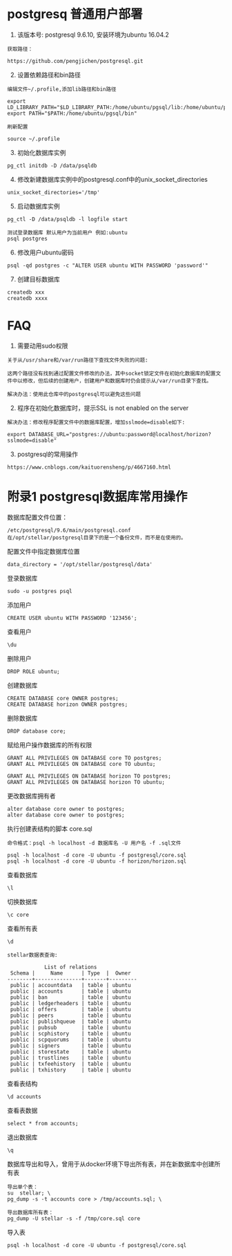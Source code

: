 # postgresq 普通用户部署


1. 该版本号: postgresql 9.6.10, 安装环境为ubuntu 16.04.2
```
获取路径：

https://github.com/pengjichen/postgresql.git
```


2. 设置依赖路径和bin路径
```
编辑文件~/.profile,添加lib路径和bin路径

export LD_LIBRARY_PATH="$LD_LIBRARY_PATH:/home/ubuntu/pgsql/lib:/home/ubuntu/pgsql/otherlib"
export PATH="$PATH:/home/ubuntu/pgsql/bin"
```
```
刷新配置

source ~/.profile
```


3. 初始化数据库实例
```
pg_ctl initdb -D /data/psqldb
```

4. 修改新建数据库实例中的postgresql.conf中的unix_socket_directories
```
unix_socket_directories='/tmp'
```

5. 启动数据库实例
```
pg_ctl -D /data/psqldb -l logfile start

测试登录数据库 默认用户为当前用户 例如:ubuntu
psql postgres

```


6. 修改用户ubuntu密码
```
psql -qd postgres -c "ALTER USER ubuntu WITH PASSWORD 'password'"
```

7. 创建目标数据库
```
createdb xxx
createdb xxxx
```

# FAQ

1. 需要动用sudo权限
```
关于从/usr/share和/var/run路径下查找文件失败的问题:

这两个路径没有找到通过配置文件修改的办法，其中socket锁定文件在初始化数据库的配置文件中以修改，但后续的创建用户，创建用户和数据库时仍会提示从/var/run目录下查找。

解决办法：使用此仓库中的postgresql可以避免这些问题
```
2. 程序在初始化数据库时，提示SSL is not enabled on the server
```
解决办法：修改程序配置文件中的数据库配置，增加sslmode=disable如下:

export DATABASE_URL="postgres://ubuntu:password@localhost/horizon?sslmode=disable"
```
3. postgresql的常用操作
```
https://www.cnblogs.com/kaituorensheng/p/4667160.html
```

# 附录1 postgresql数据库常用操作

数据库配置文件位置：
```
/etc/postgresql/9.6/main/postgresql.conf
在/opt/stellar/postgresql目录下的是一个备份文件，而不是在使用的。
```
配置文件中指定数据库位置
```
data_directory = '/opt/stellar/postgresql/data'
```
登录数据库
```
sudo -u postgres psql
```
添加用户
```
CREATE USER ubuntu WITH PASSWORD '123456';
```
查看用户
```
\du
```
删除用户
```
DROP ROLE ubuntu;
```
创建数据库
```
CREATE DATABASE core OWNER postgres;
CREATE DATABASE horizon OWNER postgres;
```
删除数据库
```
DROP database core;
```
赋给用户操作数据库的所有权限
```
GRANT ALL PRIVILEGES ON DATABASE core TO postgres;
GRANT ALL PRIVILEGES ON DATABASE core TO ubuntu;

GRANT ALL PRIVILEGES ON DATABASE horizon TO postgres;
GRANT ALL PRIVILEGES ON DATABASE horizon TO ubuntu;
```
更改数据库拥有者
```
alter database core owner to postgres;
alter database core owner to postgres;
```
执行创建表结构的脚本 core.sql
```
命令格式：psql -h localhost -d 数据库名 -U 用户名 -f .sql文件

psql -h localhost -d core -U ubuntu -f postgresql/core.sql
psql -h localhost -d core -U ubuntu -f horizon/horizon.sql
```
查看数据库
```
\l
```

切换数据库
```
\c core
```
查看所有表
```
\d

stellar数据表查询:

            List of relations
 Schema |     Name      | Type  |  Owner
--------+---------------+-------+---------
 public | accountdata   | table | ubuntu
 public | accounts      | table | ubuntu
 public | ban           | table | ubuntu
 public | ledgerheaders | table | ubuntu
 public | offers        | table | ubuntu
 public | peers         | table | ubuntu
 public | publishqueue  | table | ubuntu
 public | pubsub        | table | ubuntu
 public | scphistory    | table | ubuntu
 public | scpquorums    | table | ubuntu
 public | signers       | table | ubuntu
 public | storestate    | table | ubuntu
 public | trustlines    | table | ubuntu
 public | txfeehistory  | table | ubuntu
 public | txhistory     | table | ubuntu
```

查看表结构

```
\d accounts
```
查看表数据
```
select * from accounts;
```
退出数据库
```
\q
```
数据库导出和导入，曾用于从docker环境下导出所有表，并在新数据库中创建所有表
```
导出单个表：
su  stellar; \
pg_dump -s -t accounts core > /tmp/accounts.sql; \

导出数据库所有表：
pg_dump -U stellar -s -f /tmp/core.sql core
```
导入表
```
psql -h localhost -d core -U ubuntu -f postgresql/core.sql
```
